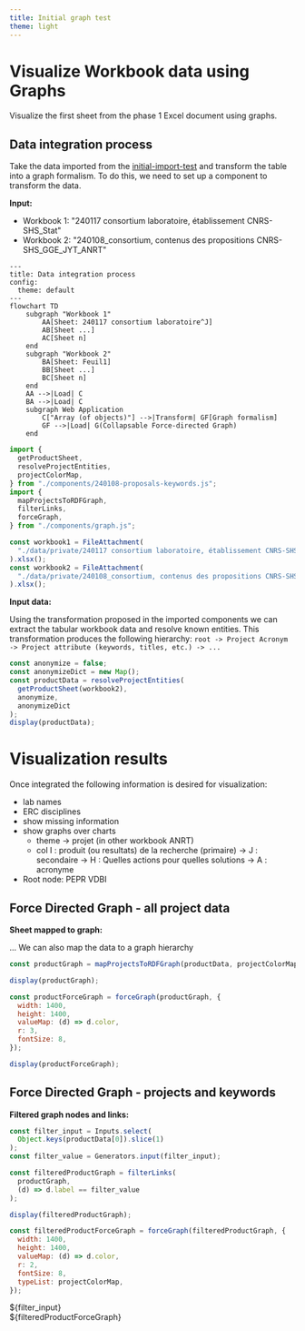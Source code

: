 ```yaml
---
title: Initial graph test
theme: light
---
```


# Visualize Workbook data using Graphs

Visualize the first sheet from the phase 1 Excel document using graphs.

## Data integration process

Take the data imported from the [initial-import-test](./initial-import-test) and transform the table into a graph formalism.
To do this, we need to set up a component to transform the data.

**Input:**

- Workbook 1: "240117 consortium laboratoire, établissement CNRS-SHS_Stat"
- Workbook 2: "240108_consortium, contenus des propositions CNRS-SHS_GGE_JYT_ANRT"

```mermaid
---
title: Data integration process
config:
  theme: default
---
flowchart TD
    subgraph "Workbook 1"
        AA[Sheet: 240117 consortium laboratoire^J]
        AB[Sheet ...]
        AC[Sheet n]
    end
    subgraph "Workbook 2"
        BA[Sheet: Feuil1]
        BB[Sheet ...]
        BC[Sheet n]
    end
    AA -->|Load| C
    BA -->|Load| C
    subgraph Web Application
        C["Array (of objects)"] -->|Transform| GF[Graph formalism]
        GF -->|Load| G(Collapsable Force-directed Graph)
    end
```

```js echo
import {
  getProductSheet,
  resolveProjectEntities,
  projectColorMap,
} from "./components/240108-proposals-keywords.js";
import {
  mapProjectsToRDFGraph,
  filterLinks,
  forceGraph,
} from "./components/graph.js";

const workbook1 = FileAttachment(
  "./data/private/240117 consortium laboratoire, établissement CNRS-SHS_Stat.xlsx"
).xlsx();
const workbook2 = FileAttachment(
  "./data/private/240108_consortium, contenus des propositions CNRS-SHS_GGE_JYT_ANRT.xlsx"
).xlsx();
```

**Input data:**

Using the transformation proposed in the imported components we can extract the tabular workbook data and resolve known entities.
This transformation produces the following hierarchy: `root -> Project Acronym -> Project attribute (keywords, titles, etc.) -> ...`

```js echo
const anonymize = false;
const anonymizeDict = new Map();
const productData = resolveProjectEntities(
  getProductSheet(workbook2),
  anonymize,
  anonymizeDict
);
display(productData);
```

# Visualization results

Once integrated the following information is desired for visualization:

- lab names
- ERC disciplines
- show missing information
- show graphs over charts
  - theme → projet (in other workbook ANRT)
  - col I : produit (ou resultats) de la recherche (primaire) → J : secondaire → H : Quelles actions pour quelles solutions → A : acronyme
- Root node: PEPR VDBI

## Force Directed Graph - all project data

**Sheet mapped to graph:**

... We can also map the data to a graph hierarchy

```js echo
const productGraph = mapProjectsToRDFGraph(productData, projectColorMap);
```

```js
display(productGraph);
```

```js echo
const productForceGraph = forceGraph(productGraph, {
  width: 1400,
  height: 1400,
  valueMap: (d) => d.color,
  r: 3,
  fontSize: 8,
});
```

```js
display(productForceGraph);
```

## Force Directed Graph - projects and keywords

**Filtered graph nodes and links:**

```js
const filter_input = Inputs.select(
  Object.keys(productData[0]).slice(1)
);
const filter_value = Generators.input(filter_input);
```

```js echo
const filteredProductGraph = filterLinks(
  productGraph,
  (d) => d.label == filter_value
);
```

```js
display(filteredProductGraph);
```

```js echo
const filteredProductForceGraph = forceGraph(filteredProductGraph, {
  width: 1400,
  height: 1400,
  valueMap: (d) => d.color,
  r: 2,
  fontSize: 8,
  typeList: projectColorMap,
});
```

<div>${filter_input}</div>
<div>${filteredProductForceGraph}</div>
